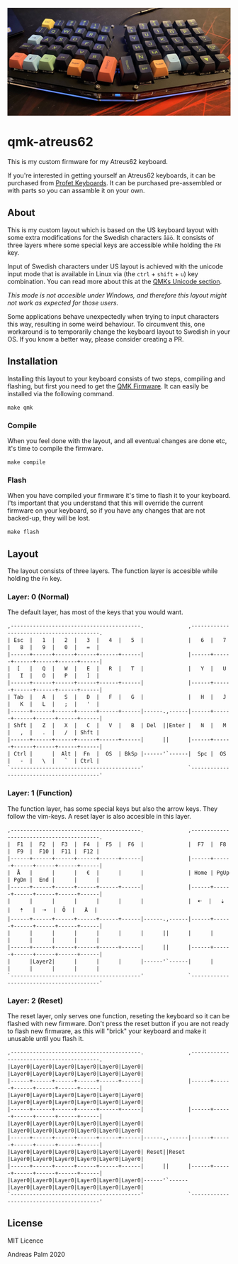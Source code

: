 ![Image of keyboard](keyboard.jpg)

# qmk-atreus62
This is my custom firmware for my Atreus62 keyboard.

If you're interested in getting yourself an Atreus62 keyboards, it can be purchased from [Profet Keyboards](https://shop.profetkeyboards.com/product/atreus62-keyboard). It can be purchased pre-assembled or with parts so you can assamble it on your own.

## About

This is my custom layout which is based on the US keyboard layout with some extra modifications for the Swedish characters `åäö`. It consists of three layers where some special keys are accessible while holding the `FN` key. 

Input of Swedish characters under US layout is achieved with the unicode input mode that is available in Linux via (the `ctrl` + `shift` + `u`) key combination. You can read more about this at the [QMKs Unicode section](https://beta.docs.qmk.fm/using-qmk/software-features/feature_unicode#input-modes).

_This mode is not accesible under Windows, and therefore this layout might not work as expected for those users._

Some applications behave unexpectedly when trying to input characters this way, resulting in some weird behaviour. To circumvent this, one workaround is to temporarily change the keyboard layout to Swedish in your OS. If you know a better way, please consider creating a PR.

## Installation

Installing this layout to your keyboard consists of two steps, compiling and flashing, but first you need to get the [QMK Firmware](https://github.com/qmk/qmk_firmware). It can easily be installed via the following command.

```
make qmk
```

### Compile

When you feel done with the layout, and all eventual changes are done etc, it's time to compile the firmware.

```
make compile
```

### Flash

When you have compiled your firmware it's time to flash it to your keyboard. I'ts important that you understand that this will override the current firmware on your keyboard, so if you have any changes that are not backed-up, they will be lost.

```
make flash
```

## Layout

The layout consists of three layers. The function layer is accesible while holding the `Fn` key.

### Layer: 0 (Normal)

The default layer, has most of the keys that you would want.

```
,-----------------------------------------.              ,-----------------------------------------.
| Esc  |   1  |   2  |   3  |   4  |   5  |              |   6  |   7  |   8  |   9  |   0  |   =  |
|------+------+------+------+------+------|              |------+------+------+------+------+------|
|  [   |   Q  |   W  |   E  |   R  |   T  |              |   Y  |   U  |   I  |   O  |   P  |   ]  |
|------+------+------+------+------+------|              |------+------+------+------+------+------|
| Tab  |   A  |   S  |   D  |   F  |   G  |              |   H  |   J  |   K  |   L  |   ;  |   '  |
|------+------+------+------+------+------|------.,------|------+------+------+------+------+------|
| Shft |   Z  |   X  |   C  |   V  |   B  | Del  ||Enter |   N  |   M  |   ,  |   .  |   /  | Shft |
|------+------+------+------+------+------|      ||      |------+------+------+------+------+------|
| Ctrl |      |  Alt |  Fn  |  OS  | BkSp |------'`------|  Spc |  OS  |   -  |   \  |   `  | Ctrl |
`-----------------------------------------'              `-----------------------------------------'
```

### Layer: 1 (Function)

The function layer, has some special keys but also the arrow keys. They follow the vim-keys. A reset layer is also accesible in this layer.

```
,-----------------------------------------.              ,-----------------------------------------.
|  F1  |  F2  |  F3  |  F4  |  F5  |  F6  |              |  F7  |  F8  |  F9  |  F10 |  F11 |  F12 |
|------+------+------+------+------+------|              |------+------+------+------+------+------|
|  Å   |      |      |   €  |      |      |              | Home | PgUp | PgDn |  End |      |      |
|------+------+------+------+------+------|              |------+------+------+------+------+------|
|      |      |      |      |      |      |              |  🠠  |   🠣   |   🠡   |  🠢  |  Ö  |   Ä  |
|------+------+------+------+------+------|------.,------|------+------+------+------+------+------|
|      |      |      |      |      |      |      ||      |      |      |      |      |      |      |
|------+------+------+------+------+------|      ||      |------+------+------+------+------+------|
|      |Layer2|      |      |      |      |------'`------|      |      |      |      |      |      |
`-----------------------------------------'              `-----------------------------------------'
```

### Layer: 2 (Reset)

The reset layer, only serves one function, reseting the keyboard so it can be flashed with new firmware. Don't press the reset button if you are not ready to flash new firmware, as this will "brick" your keyboard and make it unusable until you flash it.

```
,-----------------------------------------.              ,-----------------------------------------.
|Layer0|Layer0|Layer0|Layer0|Layer0|Layer0|              |Layer0|Layer0|Layer0|Layer0|Layer0|Layer0|
|------+------+------+------+------+------|              |------+------+------+------+------+------|
|Layer0|Layer0|Layer0|Layer0|Layer0|Layer0|              |Layer0|Layer0|Layer0|Layer0|Layer0|Layer0|
|------+------+------+------+------+------|              |------+------+------+------+------+------|
|Layer0|Layer0|Layer0|Layer0|Layer0|Layer0|              |Layer0|Layer0|Layer0|Layer0|Layer0|Layer0|
|------+------+------+------+------+------|------.,------|------+------+------+------+------+------|
|Layer0|Layer0|Layer0|Layer0|Layer0|Layer0| Reset||Reset |Layer0|Layer0|Layer0|Layer0|Layer0|Layer0|
|------+------+------+------+------+------|      ||      |------+------+------+------+------+------|
|Layer0|Layer0|Layer0|Layer0|Layer0|Layer0|------'`------|Layer0|Layer0|Layer0|Layer0|Layer0|Layer0|
`-----------------------------------------'              `-----------------------------------------'
```

## License

MIT Licence

Andreas Palm 2020
